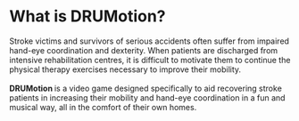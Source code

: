 <h1>What is DRUMotion?</h1>
Stroke victims and survivors of serious accidents often suffer from impaired hand-eye coordination and dexterity. When patients are discharged from intensive rehabilitation centres, it is difficult to motivate them to continue the physical therapy exercises necessary to improve their mobility. <br><br><b>DRUMotion </b>is a video game designed specifically to aid recovering stroke patients in increasing their mobility and hand-eye coordination in a fun and musical way, all in the comfort of their own homes.
